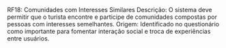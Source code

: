 RF18: Comunidades com Interesses Similares
 Descrição: O sistema deve permitir que o turista encontre e participe de comunidades compostas por pessoas com interesses semelhantes.
 Origem: Identificado no questionário como importante para fomentar interação social e troca de experiências entre usuários.
